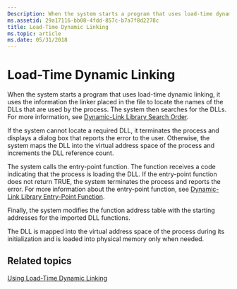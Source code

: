 ```yaml
---
Description: When the system starts a program that uses load-time dynamic linking, it uses the information the linker placed in the file to locate the names of the DLLs that are used by the process.
ms.assetid: 29a17116-bb08-4fdd-857c-b7a7f8d2278c
title: Load-Time Dynamic Linking
ms.topic: article
ms.date: 05/31/2018
---
```


# Load-Time Dynamic Linking

When the system starts a program that uses load-time dynamic linking, it uses the information the linker placed in the file to locate the names of the DLLs that are used by the process. The system then searches for the DLLs. For more information, see [Dynamic-Link Library Search Order](dynamic-link-library-search-order.md).

If the system cannot locate a required DLL, it terminates the process and displays a dialog box that reports the error to the user. Otherwise, the system maps the DLL into the virtual address space of the process and increments the DLL reference count.

The system calls the entry-point function. The function receives a code indicating that the process is loading the DLL. If the entry-point function does not return TRUE, the system terminates the process and reports the error. For more information about the entry-point function, see [Dynamic-Link Library Entry-Point Function](dynamic-link-library-entry-point-function.md).

Finally, the system modifies the function address table with the starting addresses for the imported DLL functions.

The DLL is mapped into the virtual address space of the process during its initialization and is loaded into physical memory only when needed.

## Related topics

<dl> <dt>

[Using Load-Time Dynamic Linking](using-load-time-dynamic-linking.md)
</dt> </dl>

 

 



